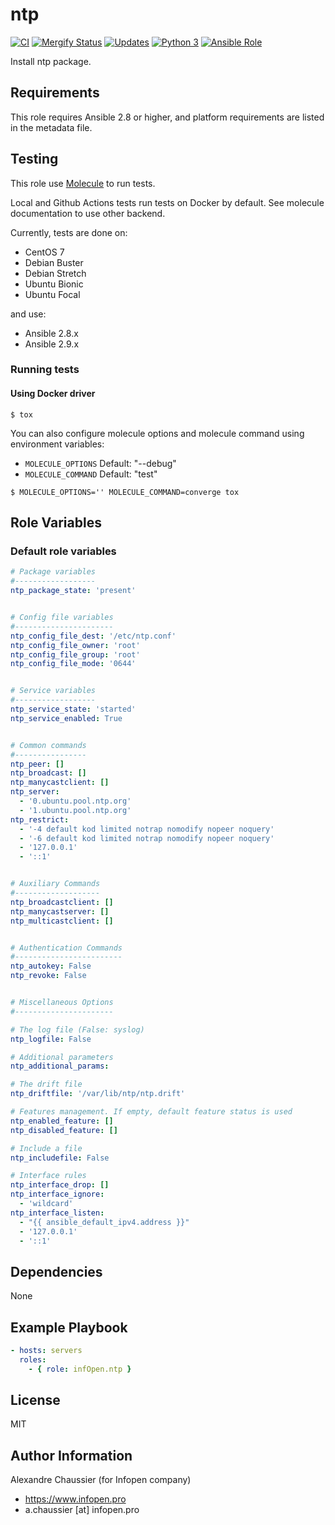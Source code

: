# ntp

[![CI](https://github.com/infOpen/ansible-role-ntp/workflows/CI/badge.svg)](https://github.com/infOpen/ansible-role-ntp/actions)
[![Mergify Status][mergify-status]][mergify]
[![Updates](https://pyup.io/repos/github/infOpen/ansible-role-ntp/shield.svg)](https://pyup.io/repos/github/infOpen/ansible-role-ntp/)
[![Python 3](https://pyup.io/repos/github/infOpen/ansible-role-ntp/python-3-shield.svg)](https://pyup.io/repos/github/infOpen/ansible-role-ntp/)
[![Ansible Role](https://img.shields.io/ansible/role/13028.svg)](https://galaxy.ansible.com/infOpen/ntp/)

Install ntp package.

## Requirements

This role requires Ansible 2.8 or higher,
and platform requirements are listed in the metadata file.

## Testing

This role use [Molecule](https://github.com/ansible-community/molecule) to run tests.

Local and Github Actions tests run tests on Docker by default.
See molecule documentation to use other backend.

Currently, tests are done on:
- CentOS 7
- Debian Buster
- Debian Stretch
- Ubuntu Bionic
- Ubuntu Focal

and use:
- Ansible 2.8.x
- Ansible 2.9.x

### Running tests

#### Using Docker driver

```
$ tox
```

You can also configure molecule options and molecule command using environment variables:
* `MOLECULE_OPTIONS` Default: "--debug"
* `MOLECULE_COMMAND` Default: "test"

```
$ MOLECULE_OPTIONS='' MOLECULE_COMMAND=converge tox
```

## Role Variables

### Default role variables

``` yaml
# Package variables
#------------------
ntp_package_state: 'present'


# Config file variables
#----------------------
ntp_config_file_dest: '/etc/ntp.conf'
ntp_config_file_owner: 'root'
ntp_config_file_group: 'root'
ntp_config_file_mode: '0644'


# Service variables
#------------------
ntp_service_state: 'started'
ntp_service_enabled: True


# Common commands
#----------------
ntp_peer: []
ntp_broadcast: []
ntp_manycastclient: []
ntp_server:
  - '0.ubuntu.pool.ntp.org'
  - '1.ubuntu.pool.ntp.org'
ntp_restrict:
  - '-4 default kod limited notrap nomodify nopeer noquery'
  - '-6 default kod limited notrap nomodify nopeer noquery'
  - '127.0.0.1'
  - '::1'


# Auxiliary Commands
#-------------------
ntp_broadcastclient: []
ntp_manycastserver: []
ntp_multicastclient: []


# Authentication Commands
#------------------------
ntp_autokey: False
ntp_revoke: False


# Miscellaneous Options
#----------------------

# The log file (False: syslog)
ntp_logfile: False

# Additional parameters
ntp_additional_params:

# The drift file
ntp_driftfile: '/var/lib/ntp/ntp.drift'

# Features management. If empty, default feature status is used
ntp_enabled_feature: []
ntp_disabled_feature: []

# Include a file
ntp_includefile: False

# Interface rules
ntp_interface_drop: []
ntp_interface_ignore:
  - 'wildcard'
ntp_interface_listen:
  - "{{ ansible_default_ipv4.address }}"
  - '127.0.0.1'
  - '::1'
```

## Dependencies

None

## Example Playbook

``` yaml
- hosts: servers
  roles:
    - { role: infOpen.ntp }
```

## License

MIT

## Author Information

Alexandre Chaussier (for Infopen company)
- https://www.infopen.pro
- a.chaussier [at] infopen.pro

[mergify]: https://mergify.io
[mergify-status]: https://img.shields.io/endpoint.svg?url=https://gh.mergify.io/badges/infOpen/ansible-role-ntp&style=flat
